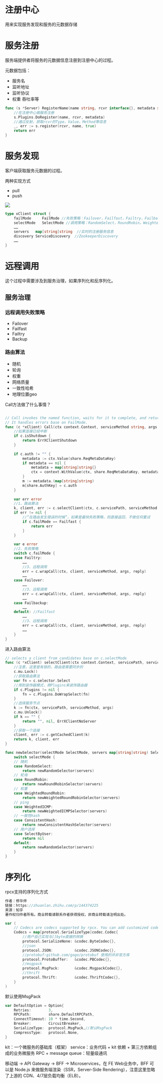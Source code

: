 # 注册中心

 用来实现服务发现和服务的元数据存储

# 服务注册

服务端提供者将服务的元数据信息注册到注册中心的过程。

元数据包括：

- 服务名
- 监听地址
- 监听协议
- 权重 吞吐率等

```go
func (s *Server) RegisterName(name string, rcvr interface{}, metadata string) error {
    //在注册中心做服务注册
    s.Plugins.DoRegister(name, rcvr, metadata)
    //通过反射，获取rcvr的Type，Value，Method等信息
    _, err := s.register(rcvr, name, true)
    return err
}
```



# 服务发现

客户端获取服务元数据的过程。

两种实现方式

- pull 
- push

![](https://pic2.zhimg.com/80/v2-a3b15c205dd3984b253b507614cc4461_1440w.jpg)

```go
type xClient struct {
    failMode     FailMode //失败策略：Failover，Failfast，Failtry，Failbackup
    selectMode   SelectMode //调用策略：RandomSelect，RoundRobin，WeightedRoundRobin，WeightedICMP等
    ……
    servers   map[string]string  //实时的注册服务信息
    discovery ServiceDiscovery  //ZookeeperDiscovery
    ……
}
```



# 远程调用

这个过程中需要涉及到服务治理，如果序列化和反序列化。

## 服务治理

### 远程调用失败策略

- Failover
- Failfast
- Failtry
- Backup

### 路由算法

- 随机
- 轮询
- 权重
- 网络质量
- 一致性哈希
- 地理位置geo

Call方法做了什么事情？

```go

// Call invokes the named function, waits for it to complete, and returns its error status.
// It handles errors base on FailMode.
func (c *xClient) Call(ctx context.Context, serviceMethod string, args interface{}, reply interface{}) error {
    //如果连接已经中断
    if c.isShutdown {
        return ErrXClientShutdown
    }
​
    if c.auth != "" {
        metadata := ctx.Value(share.ReqMetaDataKey)
        if metadata == nil {
            metadata = map[string]string{}
            ctx = context.WithValue(ctx, share.ReqMetaDataKey, metadata)
        }
        m := metadata.(map[string]string)
        m[share.AuthKey] = c.auth
    }
​
    var err error
    //1、路由算法
    k, client, err := c.selectClient(ctx, c.servicePath, serviceMethod, args)
    if err != nil {
        //“在路由发生错误的时候”，如果是最快失败策略，则直接返回，不做任何重试
        if c.failMode == Failfast {
            return err
        }
    }
​
    var e error
    //2、失败策略
    switch c.failMode {
    case Failtry:
        ……
        //3、远程调用
        err = c.wrapCall(ctx, client, serviceMethod, args, reply)
        ……
    case Failover:
        ……
        //3、远程调用
        err = c.wrapCall(ctx, client, serviceMethod, args, reply)
        ……
    case Failbackup:
        ……
    default: //Failfast
        ……
        //3、远程调用
        err = c.wrapCall(ctx, client, serviceMethod, args, reply)
        ……
    }
}
```

进入路由算法

```go
// selects a client from candidates base on c.selectMode
func (c *xClient) selectClient(ctx context.Context, servicePath, serviceMethod string, args interface{}) (string, RPCClient, error) {
    //注意，这里是有锁的，路由是需要同步的
    c.mu.Lock()
    //获取路由算法
    var fn = c.selector.Select
    //用到装饰器模式，用Plugins来装饰路由器
    if c.Plugins != nil {
        fn = c.Plugins.DoWrapSelect(fn)
    }
    //选择服务节点
    k := fn(ctx, servicePath, serviceMethod, args)
    c.mu.Unlock()
    if k == "" {
        return "", nil, ErrXClientNoServer
    }
    //获取一个连接
    client, err := c.getCachedClient(k)
    return k, client, err
}
```

```go
func newSelector(selectMode SelectMode, servers map[string]string) Selector {
	switch selectMode {
    // 随机
	case RandomSelect:
		return newRandomSelector(servers)
    // 轮询
	case RoundRobin:
		return newRoundRobinSelector(servers)
    // 权重
	case WeightedRoundRobin:
		return newWeightedRoundRobinSelector(servers)
    // ping 
	case WeightedICMP:
		return newWeightedICMPSelector(servers)
    // 一致性hash
	case ConsistentHash:
		return newConsistentHashSelector(servers)
    // 用户选择
	case SelectByUser:
		return nil
	default:
		return newRandomSelector(servers)
	}
}
```





# 序列化

rpcx支持的序列化方式

```go
作者：修华师
链接：https://zhuanlan.zhihu.com/p/144374225
来源：知乎
著作权归作者所有。商业转载请联系作者获得授权，非商业转载请注明出处。

var (
    // Codecs are codecs supported by rpcx. You can add customized codecs in Codecs.
    Codecs = map[protocol.SerializeType]codec.Codec{
        //用户自己实现与[]byte直接的转换
        protocol.SerializeNone: &codec.ByteCodec{},
        //json
        protocol.JSON:          &codec.JSONCodec{},
        //protobuf:github.com/gogo/protobuf 使用的并非官方库
        protocol.ProtoBuffer:   &codec.PBCodec{},
        //msgpack
        protocol.MsgPack:       &codec.MsgpackCodec{},
        //thrift
        protocol.Thrift:        &codec.ThriftCodec{},
    }
)
```

默认使用MsgPack

```go
var DefaultOption = Option{
    Retries:        3,
    RPCPath:        share.DefaultRPCPath,
    ConnectTimeout: 10 * time.Second,
    Breaker:        CircuitBreaker,
    SerializeType:  protocol.MsgPack,//默认MsgPack
    CompressType:   protocol.None,
}

```





kit：一个微服务的基础库（框架）
service：业务代码 + kit 依赖 + 第三方依赖组成的业务微服务
RPC + message queue：轻量级通讯



移动端 -> API Gateway -> BFF -> Microservices，在 FE Web业务中，BFF 可以是 Node.js 来做服务端渲染（SSR，Server-Side Rendering），注意这里忽略了上游的 CDN、4/7层负载均衡（ELB）。